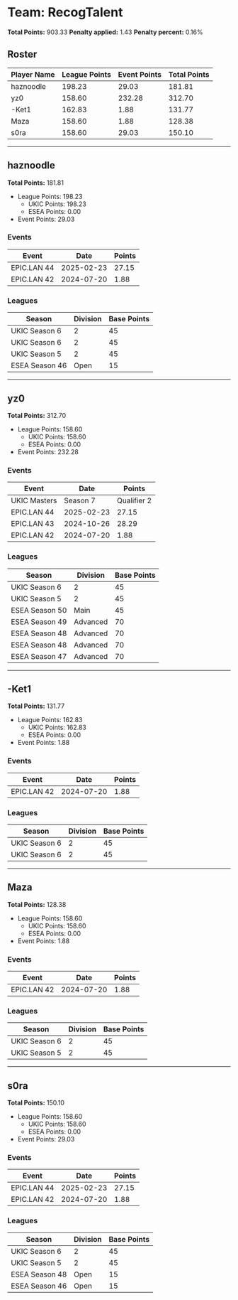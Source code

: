 # Team: RecogTalent

**Total Points:** 903.33
**Penalty applied:** 1.43
**Penalty percent:** 0.16%

## Roster
| Player Name | League Points | Event Points | Total Points |
|-------------|--------------|--------------|-------------|
| haznoodle | 198.23 | 29.03 | 181.81 |
| yz0 | 158.60 | 232.28 | 312.70 |
| -Ket1 | 162.83 | 1.88 | 131.77 |
| Maza | 158.60 | 1.88 | 128.38 |
| s0ra | 158.60 | 29.03 | 150.10 |

---

## haznoodle

**Total Points:** 181.81

- League Points: 198.23
  - UKIC Points: 198.23
  - ESEA Points: 0.00
- Event Points: 29.03

### Events
| Event | Date | Points |
|-------|------|--------|
| EPIC.LAN 44 | 2025-02-23 | 27.15 |
| EPIC.LAN 42 | 2024-07-20 | 1.88 |
### Leagues
| Season | Division | Base Points |
|--------|----------|-------------|
| UKIC Season 6 | 2 | 45 |
| UKIC Season 6 | 2 | 45 |
| UKIC Season 5 | 2 | 45 |
| ESEA Season 46 | Open | 15 |
---

## yz0

**Total Points:** 312.70

- League Points: 158.60
  - UKIC Points: 158.60
  - ESEA Points: 0.00
- Event Points: 232.28

### Events
| Event | Date | Points |
|-------|------|--------|
| UKIC Masters | Season 7 | Qualifier 2 | 2025-07-02 | 174.96 |
| EPIC.LAN 44 | 2025-02-23 | 27.15 |
| EPIC.LAN 43 | 2024-10-26 | 28.29 |
| EPIC.LAN 42 | 2024-07-20 | 1.88 |
### Leagues
| Season | Division | Base Points |
|--------|----------|-------------|
| UKIC Season 6 | 2 | 45 |
| UKIC Season 5 | 2 | 45 |
| ESEA Season 50 | Main | 45 |
| ESEA Season 49 | Advanced | 70 |
| ESEA Season 48 | Advanced | 70 |
| ESEA Season 48 | Advanced | 70 |
| ESEA Season 47 | Advanced | 70 |
---

## -Ket1

**Total Points:** 131.77

- League Points: 162.83
  - UKIC Points: 162.83
  - ESEA Points: 0.00
- Event Points: 1.88

### Events
| Event | Date | Points |
|-------|------|--------|
| EPIC.LAN 42 | 2024-07-20 | 1.88 |
### Leagues
| Season | Division | Base Points |
|--------|----------|-------------|
| UKIC Season 6 | 2 | 45 |
| UKIC Season 6 | 2 | 45 |
---

## Maza

**Total Points:** 128.38

- League Points: 158.60
  - UKIC Points: 158.60
  - ESEA Points: 0.00
- Event Points: 1.88

### Events
| Event | Date | Points |
|-------|------|--------|
| EPIC.LAN 42 | 2024-07-20 | 1.88 |
### Leagues
| Season | Division | Base Points |
|--------|----------|-------------|
| UKIC Season 6 | 2 | 45 |
| UKIC Season 5 | 2 | 45 |
---

## s0ra

**Total Points:** 150.10

- League Points: 158.60
  - UKIC Points: 158.60
  - ESEA Points: 0.00
- Event Points: 29.03

### Events
| Event | Date | Points |
|-------|------|--------|
| EPIC.LAN 44 | 2025-02-23 | 27.15 |
| EPIC.LAN 42 | 2024-07-20 | 1.88 |
### Leagues
| Season | Division | Base Points |
|--------|----------|-------------|
| UKIC Season 6 | 2 | 45 |
| UKIC Season 5 | 2 | 45 |
| ESEA Season 48 | Open | 15 |
| ESEA Season 46 | Open | 15 |